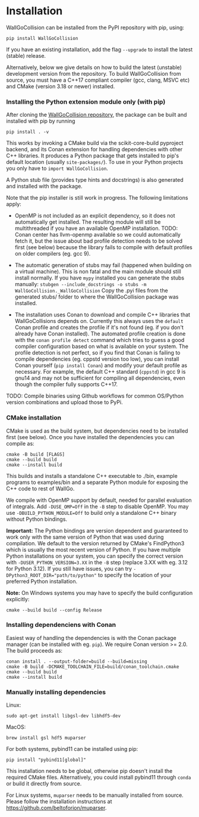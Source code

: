 # Installation

WallGoCollision can be installed from the PyPI repository with pip, using:

    pip install WallGoCollision

If you have an existing installation, add the flag `--upgrade` to install the latest (stable) release.

Alternatively, below we give details on how to build the latest (unstable) development version from the repository. To build WallGoCollision from source, you must have a C++17 compliant compiler (gcc, clang, MSVC etc) and CMake (version 3.18 or newer) installed.

### Installing the Python extension module only (with pip)

After cloning the [WallGoCollision repository](https://github.com/Wall-Go/WallGoCollision), the package can be built and installed with pip by running
```
pip install . -v
```

This works by invoking a CMake build via the scikit-core-build pyproject backend, and its Conan extension for handling dependencies with other C++ libraries.
It produces a Python package that gets installed to pip's default location (usually ```site-packages/```). To use in your Python projects you only have to ```import WallGoCollision```.

A Python stub file (provides type hints and docstrings) is also generated and installed with the package.

Note that the pip installer is still work in progress. The following limitations apply:
- OpenMP is not included as an explicit dependency, so it does not automatically get installed.
The resulting module will still be multithreaded if you have an available OpenMP installation.
TODO: Conan center has llvm-openmp available so we could automatically fetch it, but the issue about bad profile detection needs to be solved first (see below)
because the library fails to compile with default profiles on older compilers (eg. gcc 9).

- The automatic generation of stubs may fail (happened when building on a virtual machine). This is non fatal and the main module should still install normally. If you have ```mypy``` installed you can generate the stubs manually:
```stubgen --include_docstrings -o stubs -m WallGoCollision._WallGoCollision```
Copy the .pyi files from the generated stubs/ folder to where the WallGoCollision package was installed.

- The installation uses Conan to download and compile C++ libraries that WallGoCollisions depends on.
Currently this always uses the ```default``` Conan profile and creates the profile if it's not found (eg. if you don't already have Conan installed).
The automated profile creation is done with the ```conan profile detect``` command which tries to guess a good compiler configuration based on what is available on your system.
The profile detection is not perfect, so if you find that Conan is failing to compile dependencies (eg. cppstd version too low),
you can install Conan yourself (```pip install Conan```) and modify your default profile as necessary.
For example, the default C++ standard (```cppstd```) in gcc 9 is gnu14 and may not be sufficient for compiling all dependencies, even though the compiler fully supports C++17.

TODO: Compile binaries using Github workflows for common OS/Python version combinations and upload those to PyPi. 

### CMake installation

CMake is used as the build system, but dependencies need to be installed first (see below). Once you have installed the dependencies you can compile as:
```
cmake -B build [FLAGS]
cmake --build build
cmake --install build
```
This builds and installs a standalone C++ executable to ./bin, example programs to examples/bin and a separate Python module for exposing the C++ code to rest of WallGo.

We compile with OpenMP support by default, needed for parallel evaluation of integrals. Add `-DUSE_OMP=Off` in the `-B` step to disable OpenMP. You may use `-DBUILD_PYTHON_MODULE=Off` to build only a standalone C++ binary without Python bindings.

**Important:** The Python bindings are version dependent and guaranteed to work only with the same version of Python that was used during compilation. We default to the version returned by CMake's FindPython3 which is usually the most recent version of Python. If you have multiple Python installations on your system, you can specify the correct version with `-DUSER_PYTHON_VERSION=3.XX` in the `-B` step (replace 3.XX with eg. 3.12 for Python 3.12). If you still have issues, you can try `-DPython3_ROOT_DIR="path/to/python"` to specify the location of your preferred Python installation.

**Note:** On Windows systems you may have to specify the build configuration explicitly:
```
cmake --build build --config Release
```

### Installing dependenciens with Conan

Easiest way of handling the dependencies is with the Conan package manager (can be installed with eg. `pip`). We require Conan version >= 2.0. The build proceeds as:
```
conan install . --output-folder=build --build=missing
cmake -B build -DCMAKE_TOOLCHAIN_FILE=build/conan_toolchain.cmake
cmake --build build
cmake --install build
```

### Manually installing dependencies

Linux:
```
sudo apt-get install libgsl-dev libhdf5-dev
```

MacOS: 
```
brew install gsl hdf5 muparser
```

For both systems, pybind11 can be installed using pip:
```
pip install "pybind11[global]"
```
This installation needs to be global, otherwise pip doesn't install the required CMake files. Alternatively, you could install pybind11 through `conda` or build it directly from source.

For Linux systems, `muparser` needs to be manually installed from source. Please follow the installation instructions at https://github.com/beltoforion/muparser.
